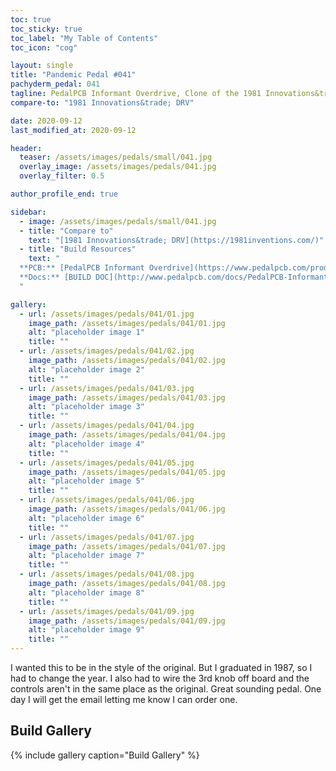 ```yaml
---
toc: true
toc_sticky: true
toc_label: "My Table of Contents"
toc_icon: "cog"

layout: single
title: "Pandemic Pedal #041"
pachyderm_pedal: 041
tagline: PedalPCB Informant Overdrive, Clone of the 1981 Innovations&trade; DRV
compare-to: "1981 Innovations&trade; DRV"

date: 2020-09-12
last_modified_at: 2020-09-12

header:
  teaser: /assets/images/pedals/small/041.jpg
  overlay_image: /assets/images/pedals/041.jpg
  overlay_filter: 0.5

author_profile_end: true

sidebar:
  - image: /assets/images/pedals/small/041.jpg
  - title: "Compare to"
    text: "[1981 Innovations&trade; DRV](https://1981inventions.com/)"
  - title: "Build Resources"
    text: "
  **PCB:** [PedalPCB Informant Overdrive](https://www.pedalpcb.com/product/informant/)<br>
  **Docs:** [BUILD DOC](http://www.pedalpcb.com/docs/PedalPCB-Informant.pdf)
  "

gallery:
  - url: /assets/images/pedals/041/01.jpg
    image_path: /assets/images/pedals/041/01.jpg
    alt: "placeholder image 1"
    title: ""
  - url: /assets/images/pedals/041/02.jpg
    image_path: /assets/images/pedals/041/02.jpg
    alt: "placeholder image 2"
    title: ""
  - url: /assets/images/pedals/041/03.jpg
    image_path: /assets/images/pedals/041/03.jpg
    alt: "placeholder image 3"
    title: ""
  - url: /assets/images/pedals/041/04.jpg
    image_path: /assets/images/pedals/041/04.jpg
    alt: "placeholder image 4"
    title: ""
  - url: /assets/images/pedals/041/05.jpg
    image_path: /assets/images/pedals/041/05.jpg
    alt: "placeholder image 5"
    title: ""
  - url: /assets/images/pedals/041/06.jpg
    image_path: /assets/images/pedals/041/06.jpg
    alt: "placeholder image 6"
    title: ""
  - url: /assets/images/pedals/041/07.jpg
    image_path: /assets/images/pedals/041/07.jpg
    alt: "placeholder image 7"
    title: ""
  - url: /assets/images/pedals/041/08.jpg
    image_path: /assets/images/pedals/041/08.jpg
    alt: "placeholder image 8"
    title: ""
  - url: /assets/images/pedals/041/09.jpg
    image_path: /assets/images/pedals/041/09.jpg
    alt: "placeholder image 9"
    title: ""
---
```


I wanted this to be in the style of the original. But I graduated in 1987, so I had to change the year. I also had to wire the 3rd knob off board and the controls aren't in the same place as the original. Great sounding pedal. One day I will get the email letting me know I can order one.

## Build Gallery

{% include gallery caption="Build Gallery" %}
